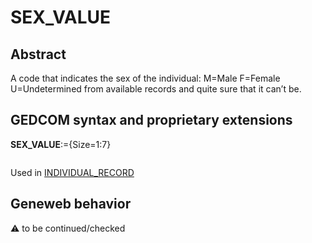 ﻿# SEX_VALUE
## Abstract
A code that indicates the sex of the individual:
M=Male
F=Female
U=Undetermined from available records and quite sure that it can’t be.


## GEDCOM syntax and proprietary extensions

**SEX_VALUE**:={Size=1:7}
<pre>
</pre>
Used in <a href=Ged.INDIVIDUAL_RECORD.md>INDIVIDUAL_RECORD</a><br />


## Geneweb behavior



:warning: to be continued/checked


